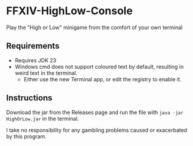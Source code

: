 # FFXIV-HighLow-Console
Play the "High or Low" minigame from the comfort of your own terminal

## Requirements
- Requires JDK 23
- Windows cmd does not support coloured text by default, resulting in weird text in the terminal.
  -   Either use the new Terminal app, or edit the registry to enable it.

 ## Instructions 
Download the jar from the Releases page and run the file with `java -jar HighOrLow.jar` in the terminal.

I take no responsibility for any gambling problems caused or exacerbated by this program.
